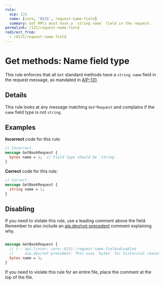 ```yaml
---
rule:
  aip: 131
  name: [core, '0131', request-name-field]
  summary: Get RPCs must have a `string name` field in the request.
permalink: /131/request-name-field
redirect_from:
  - /0131/request-name-field
---
```


# Get methods: Name field type

This rule enforces that all `Get` standard methods have a `string name` field
in the request message, as mandated in [AIP-131][].

## Details

This rule looks at any message matching `Get*Request` and complains if
the `name` field type is not `string`.

## Examples

**Incorrect** code for this rule:

```proto
// Incorrect.
message GetBookRequest {
  bytes name = 1;  // Field type should be `string`.
}
```

**Correct** code for this rule:

```proto
// Correct.
message GetBookRequest {
  string name = 1;
}
```

## Disabling

If you need to violate this rule, use a leading comment above the field.
Remember to also include an [aip.dev/not-precedent][] comment explaining why.

```proto

message GetBookRequest {
  // (-- api-linter: core::0131::request-name-field=disabled
  //     aip.dev/not-precedent: This uses `bytes` for historical reasons. --)
  bytes name = 1;
}
```

If you need to violate this rule for an entire file, place the comment at the
top of the file.

[aip-131]: https://aip.dev/131
[aip.dev/not-precedent]: https://aip.dev/not-precedent

